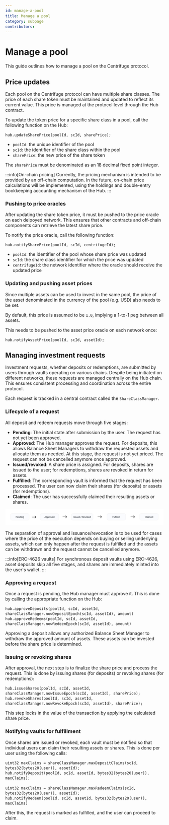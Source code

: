 ```yaml
---
id: manage-a-pool
title: Manage a pool
category: subpage
contributors: 
---
```


# Manage a pool

This guide outlines how to manage a pool on the Centrifuge protocol.

## Price updates

Each pool on the Centrifuge protocol can have multiple share classes. The price of each share token must be maintained and updated to reflect its current value. This price is managed at the protocol level through the Hub contract.

To update the token price for a specific share class in a pool, call the following function on the Hub:

```solidity
hub.updateSharePrice(poolId, scId, sharePrice);
```

* `poolId`: the unique identifier of the pool
* `scId`: the identifier of the share class within the pool
* `sharePrice`: the new price of the share token

The `sharePrice` must be denominated as an 18 decimal fixed point integer.

:::info[On-chain pricing]
Currently, the pricing mechanism is intended to be provided by an off-chain computation. In the future, on-chain price calculations will be implemented, using the holdings and double-entry bookkeeping accounting mechanism of the Hub.
:::

### Pushing to price oracles

After updating the share token price, it must be pushed to the price oracle on each delpoyed network. This ensures that other contracts and off-chain components can retrieve the latest share price.

To notify the price oracle, call the following function:

```solidity
hub.notifySharePrice(poolId, scId, centrifugeId);
```

* `poolId`: the identifier of the pool whose share price was updated
* `scId`: the share class identifier for which the price was updated
* `centrifugeId`: the network identifier where the oracle should receive the updated price


### Updating and pushing asset prices

Since multiple assets can be used to invest in the same pool, the price of the asset denominated in the currency of the pool (e.g. USD) also needs to be set.

By default, this price is assumed to be `1.0`, implying a 1-to-1 peg between all assets.

This needs to be pushed to the asset price oracle on each network once:

```solidity
hub.notifyAssetPrice(poolId, scId, assetId);
```

## Managing investment requests

Investment requests, whether deposits or redemptions, are submitted by users through vaults operating on various chains. Despite being initiated on different networks, these requests are managed centrally on the Hub chain. This ensures consistent processing and coordination across the entire protocol.

Each request is tracked in a central contract called the `ShareClassManager`.

### Lifecycle of a request

All deposit and redeem requests move through five stages:

* **Pending**: The initial state after submission by the user. The request has not yet been approved.
* **Approved**: The Hub manager approves the request. For deposits, this allows Balance Sheet Managers to withdraw the requested assets and allocate them as needed. At this stage, the request is not yet priced. The request can not be cancelled anymore once approved.
* **Issued/revoked**: A share price is assigned. For deposits, shares are issued to the user; for redemptions, shares are revoked in return for assets.
* **Fulfilled**: The corresponding vault is informed that the request has been processed. The user can now claim their shares (for deposits) or assets (for redemptions).
* **Claimed**: The user has successfully claimed their resulting assets or shares.

![](./images/request-stages.png)

The separation of approval and issuance/revocation is to be used for cases where the price of the execution depends on buying or selling underlying assets, which can only happen after the request is fulfilled and the assets can be withdrawn and the request cannot be cancelled anymore.

:::info[ERC-4626 vaults]
For synchronous deposit vaults using ERC-4626, asset deposits skip all five stages, and shares are immediately minted into the user's wallet.
:::


### Approving a request

Once a request is pending, the Hub manager must approve it. This is done by calling the appropriate function on the Hub:

```solidity
hub.approveDeposits(poolId, scId, assetId, shareClassManager.nowDepositEpoch(scId, assetId), amount)
hub.approveRedeems(poolId, scId, assetId, shareClassManager.nowRedeemEpoch(scId, assetId), amount)
```

Approving a deposit allows any authorized Balance Sheet Manager to withdraw the approved amount of assets. These assets can be invested before the share price is determined.

### Issuing or revoking shares

After approval, the next step is to finalize the share price and process the request. This is done by issuing shares (for deposits) or revoking shares (for redemptions):

```solidity
hub.issueShares(poolId, scId, assetId, shareClassManager.nowIssueEpoch(scId, assetId), sharePrice);
hub.revokeShares(poolId, scId, assetId, shareClassManager.nowRevokeEpoch(scId, assetId), sharePrice);
```

This step locks in the value of the transaction by applying the calculated share price.

### Notifying vaults for fulfillment

Once shares are issued or revoked, each vault must be notified so that individual users can claim their resulting assets or shares. This is done per user using the following calls:

```solidity
uint32 maxClaims = shareClassManager.maxDepositClaims(scId, bytes32(bytes20(user)), assetId);
hub.notifyDeposit(poolId, scId, assetId, bytes32(bytes20(user)), maxClaims);

uint32 maxClaims = shareClassManager.maxRedeemClaims(scId, bytes32(bytes20(user)), assetId);
hub.notifyRedeem(poolId, scId, assetId, bytes32(bytes20(user)), maxClaims)
```

After this, the request is marked as fulfilled, and the user can proceed to claim.
